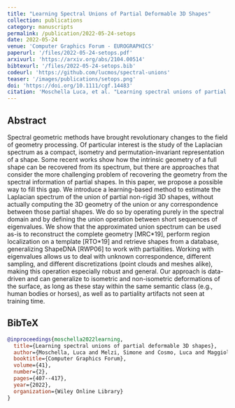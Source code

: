 ```yaml
---
title: "Learning Spectral Unions of Partial Deformable 3D Shapes"
collection: publications
category: manuscripts
permalink: /publication/2022-05-24-setops
date: 2022-05-24
venue: 'Computer Graphics Forum - EUROGRAPHICS'
paperurl: '/files/2022-05-24-setops.pdf'
arxivurl: 'https://arxiv.org/abs/2104.00514'
bibtexurl: '/files/2022-05-24-setops.bib'
codeurl: 'https://github.com/lucmos/spectral-unions'
teaser: '/images/publications/setops.png'
doi: 'https://doi.org/10.1111/cgf.14483'
citation: 'Moschella Luca, et al. "Learning spectral unions of partial deformable 3D shapes." <i>Computer Graphics Forum</i>. Vol. 41. No. 2. 2022.'
---
```


## Abstract
Spectral geometric methods have brought revolutionary changes to the field of geometry processing. Of particular interest is the study of the Laplacian spectrum as a compact, isometry and permutation-invariant representation of a shape. Some recent works show how the intrinsic geometry of a full shape can be recovered from its spectrum, but there are approaches that consider the more challenging problem of recovering the geometry from the spectral information of partial shapes. In this paper, we propose a possible way to fill this gap. We introduce a learning-based method to estimate the Laplacian spectrum of the union of partial non-rigid 3D shapes, without actually computing the 3D geometry of the union or any correspondence between those partial shapes. We do so by operating purely in the spectral domain and by defining the union operation between short sequences of eigenvalues. We show that the approximated union spectrum can be used as-is to reconstruct the complete geometry [MRC\*19], perform region localization on a template [RTO\*19] and retrieve shapes from a database, generalizing ShapeDNA [RWP06] to work with partialities. Working with eigenvalues allows us to deal with unknown correspondence, different sampling, and different discretizations (point clouds and meshes alike), making this operation especially robust and general. Our approach is data-driven and can generalize to isometric and non-isometric deformations of the surface, as long as these stay within the same semantic class (e.g., human bodies or horses), as well as to partiality artifacts not seen at training time.


## BibTeX
```bibtex
@inproceedings{moschella2022learning,
  title={Learning spectral unions of partial deformable 3D shapes},
  author={Moschella, Luca and Melzi, Simone and Cosmo, Luca and Maggioli, Filippo and Litany, Or and Ovsjanikov, Maks and Guibas, Leonidas and Rodol{\`a}, Emanuele},
  booktitle={Computer Graphics Forum},
  volume={41},
  number={2},
  pages={407--417},
  year={2022},
  organization={Wiley Online Library}
}
```